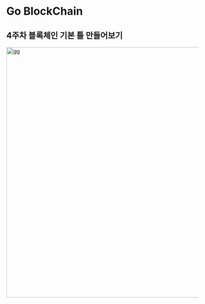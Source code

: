 # Go BlockChain


## 4주차 블록체인 기본 틀 만들어보기

<img width="655" alt="gg" src="https://user-images.githubusercontent.com/66409384/126022645-1b5801b9-2bfd-4bf1-83f7-47fc3f84673f.png">
